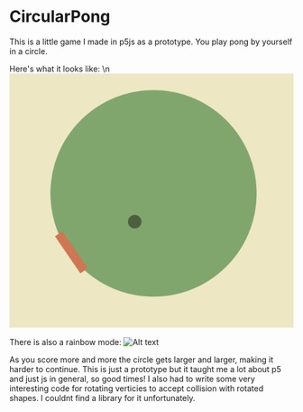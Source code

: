 # CircularPong
This is a little game I made in p5js as a prototype. You play pong by yourself in a circle.

Here's what it looks like: \n
![Alt text](gamedemo.png?raw=true "Gameimage")

There is also a rainbow mode:
![Alt text](gamedemorainbow.png?raw=true "Gameimage")

As you score more and more the circle gets larger and larger, making it harder to continue.
This is just a prototype but it taught me a lot about p5 and just js in general, so good times!
I also had to write some very interesting code for rotating verticies to accept collision with rotated shapes. I couldnt find a library for it unfortunately.

